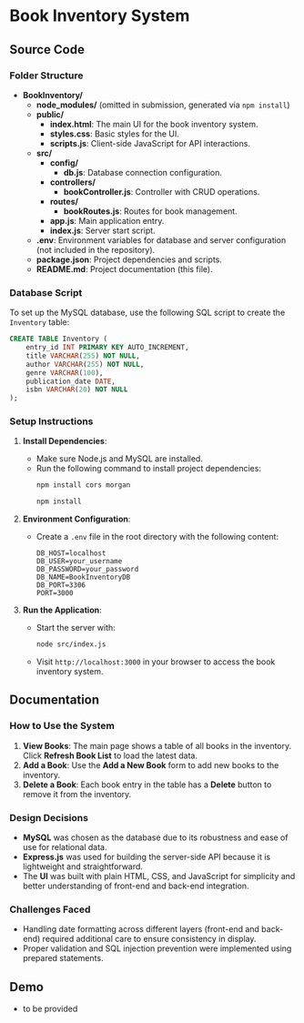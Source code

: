 # Book Inventory System

## Source Code

### Folder Structure
- **BookInventory/**
  - **node_modules/** (omitted in submission, generated via `npm install`)
  - **public/**
    - **index.html**: The main UI for the book inventory system.
    - **styles.css**: Basic styles for the UI.
    - **scripts.js**: Client-side JavaScript for API interactions.
  - **src/**
    - **config/**
      - **db.js**: Database connection configuration.
    - **controllers/**
      - **bookController.js**: Controller with CRUD operations.
    - **routes/**
      - **bookRoutes.js**: Routes for book management.
    - **app.js**: Main application entry.
    - **index.js**: Server start script.
  - **.env**: Environment variables for database and server configuration (not included in the repository).
  - **package.json**: Project dependencies and scripts.
  - **README.md**: Project documentation (this file).

### Database Script

To set up the MySQL database, use the following SQL script to create the `Inventory` table:

```sql
CREATE TABLE Inventory (
    entry_id INT PRIMARY KEY AUTO_INCREMENT,
    title VARCHAR(255) NOT NULL,
    author VARCHAR(255) NOT NULL,
    genre VARCHAR(100),
    publication_date DATE,
    isbn VARCHAR(20) NOT NULL
);
```

### Setup Instructions

1. **Install Dependencies**:
   - Make sure Node.js and MySQL are installed.
   - Run the following command to install project dependencies:
     ```bash
     npm install cors morgan
     ```
     ```bash
     npm install
     ```

2. **Environment Configuration**:
   - Create a `.env` file in the root directory with the following content:
     ```
     DB_HOST=localhost
     DB_USER=your_username
     DB_PASSWORD=your_password
     DB_NAME=BookInventoryDB
     DB_PORT=3306
     PORT=3000
     ```

3. **Run the Application**:
   - Start the server with:
     ```bash
     node src/index.js
     ```
   - Visit `http://localhost:3000` in your browser to access the book inventory system.

## Documentation

### How to Use the System

1. **View Books**: The main page shows a table of all books in the inventory. Click **Refresh Book List** to load the latest data.
2. **Add a Book**: Use the **Add a New Book** form to add new books to the inventory.
3. **Delete a Book**: Each book entry in the table has a **Delete** button to remove it from the inventory.

### Design Decisions
- **MySQL** was chosen as the database due to its robustness and ease of use for relational data.
- **Express.js** was used for building the server-side API because it is lightweight and straightforward.
- The **UI** was built with plain HTML, CSS, and JavaScript for simplicity and better understanding of front-end and back-end integration.

### Challenges Faced
- Handling date formatting across different layers (front-end and back-end) required additional care to ensure consistency in display.
- Proper validation and SQL injection prevention were implemented using prepared statements.

## Demo
- to be provided

